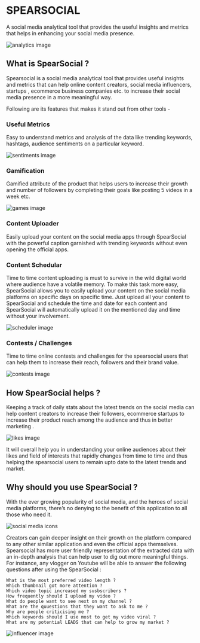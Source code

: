 # SPEARSOCIAL
A social media analytical tool that provides the useful insights and metrics that helps in enhancing your social media presence.

![analytics image](https://github.com/PeepstakeOwners/SPEARSOCIAL/blob/main/images/analytics.png)

## What is SpearSocial ?

Spearsocial is a social media analytical tool that provides useful insights and metrics that
can help online content creators, social media influencers, startups , ecommerce business
companies etc. to increase their social media presence in a more meaningful way. 

Following are its features that makes it stand out from other tools -

### Useful Metrics
Easy to understand metrics and analysis of the data like trending keywords, hashtags, audience sentiments on a particular keyword.

![sentiments image](https://github.com/PeepstakeOwners/SPEARSOCIAL/blob/main/images/sentiments.png)

### Gamification 
Gamified attribute of the product that helps users to increase their growth and number of followers by completing their goals like posting 5 videos in a week etc.

![games image](https://github.com/PeepstakeOwners/SPEARSOCIAL/blob/main/images/gamification.png)

### Content Uploader
Easily upload your content on the social media apps through SpearSocial with the powerful caption garnished with trending keywords without even opening the official apps.

### Content Schedular
Time to time content uploading is must to survive in the wild digital world where audience have a volatile memory. To make this task more easy, SpearSocial
allows you to easily upload your content on the social media platforms on specific days on specific time. Just upload all your content to SpearSocial and schedule the time and date for each content and SpearSocial will automatically upload it on the mentioned day and time without your involvement.

![scheduler image](https://github.com/PeepstakeOwners/SPEARSOCIAL/blob/main/images/scheduler.png)

### Contests / Challenges
Time to time online contests and challenges for the spearsocial users that can help them to increase their reach, followers and their brand value.

![contests image](https://github.com/PeepstakeOwners/SPEARSOCIAL/blob/main/images/contests.png)

## How SpearSocial helps ?

Keeping a track of daily stats about the latest trends on the social media can help content creators to
increase their followers, ecommerce startups to increase their product reach among the
audience and thus in better marketing . 

![likes image](https://github.com/PeepstakeOwners/SPEARSOCIAL/blob/main/images/likes.jpg)

It will overall help you in understanding your online
audiences about their likes and field of interests that rapidly changes from time to time and
thus helping the spearsocial users to remain upto date to the latest trends and market.

## Why should you use SpearSocial ?

With the ever growing popularity of social media, and the heroes of social media platforms,
there’s no denying to the benefit of this application to all those who need it. 

![social media icons](https://github.com/PeepstakeOwners/SPEARSOCIAL/blob/main/images/social_media_icons.jpg)

Creators can gain deeper insight on their growth on the platform compared to any other similar
application and even the official apps themselves. Spearsocial has more user
friendly representation of the extracted data with an in-depth analysis that can help user to dig out more meaningful things.
For instance, any vlogger on Youtube will be able to answer the following questions after using the SpearSocial : 
    
    What is the most preferred video length ?
    Which thumbnail got more attention ?
    Which video topic increased my susbscribers ?
    How frequently should I upload my video ?
    What do people want to see next on my channel ?
    What are the quuestions that they want to ask to me ?
    Why are people criticising me ?
    Which keywords should I use most to get my video viral ?
    What are my potential LEADS that can help to grow my market ?
    
![influencer image](https://github.com/PeepstakeOwners/SPEARSOCIAL/blob/main/images/socialmediainfluencers.png)





